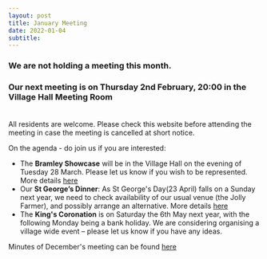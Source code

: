 ```yaml
---
layout: post
title: January Meeting 
date: 2022-01-04
subtitle: 
---
```

### We are not holding a meeting this month.<br>
### Our next meeting is on Thursday 2nd February, 20:00 in the Village Hall Meeting Room <br><br>

All residents are welcome.  Please check this website before attending the meeting in case the meeting is cancelled at short notice.

On the agenda - do join us if you are interested:<br>
- The **Bramley Showcase** will be in the Village Hall on the evening of Tuesday 28 March.  Please let us know if you wish to be represented.  More details [here](/event/showcase)
- Our **St George’s Dinner**: As St George's Day(23 April) falls on a Sunday next year, we need to check availability of our usual venue (the Jolly Farmer), and possibly arrange an alternative. More details [here](/event/st-georges-day-dinner)
- The **King's Coronation** is on Saturday the 6th May next year, with the following Monday being a bank holiday.  We are considering organising a village wide event – please let us know if you have any ideas.


Minutes of December's meeting can be found [here](https://www.dropbox.com/sh/lwe5w6utg4k8y2r/AADhv7jAzBl7MccQR0Rf8_2Ua?dl=0)

